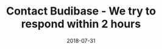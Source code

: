 ---
title: "Contact Budibase - We try to respond within 2 hours"
description: "Contact Budibase. Complete the contact form and we promise to respond as soon as possible."
type: contact
layout: single
date: 2018-07-31
---